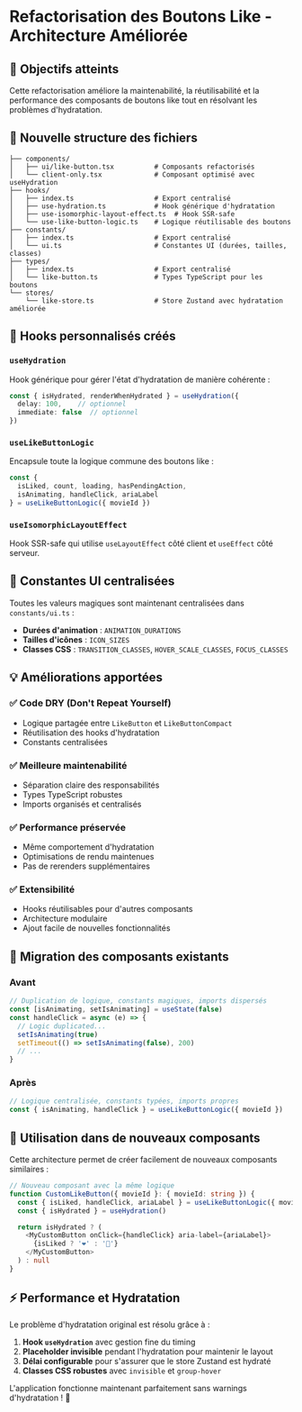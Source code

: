 # Refactorisation des Boutons Like - Architecture Améliorée

## 🎯 Objectifs atteints

Cette refactorisation améliore la maintenabilité, la réutilisabilité et la performance des composants de boutons like tout en résolvant les problèmes d'hydratation.

## 📁 Nouvelle structure des fichiers

```
├── components/
│   ├── ui/like-button.tsx          # Composants refactorisés
│   └── client-only.tsx             # Composant optimisé avec useHydration
├── hooks/
│   ├── index.ts                    # Export centralisé
│   ├── use-hydration.ts            # Hook générique d'hydratation
│   ├── use-isomorphic-layout-effect.ts  # Hook SSR-safe
│   └── use-like-button-logic.ts    # Logique réutilisable des boutons
├── constants/
│   ├── index.ts                    # Export centralisé
│   └── ui.ts                       # Constantes UI (durées, tailles, classes)
├── types/
│   ├── index.ts                    # Export centralisé
│   └── like-button.ts              # Types TypeScript pour les boutons
└── stores/
    └── like-store.ts               # Store Zustand avec hydratation améliorée
```

## 🔧 Hooks personnalisés créés

### `useHydration`
Hook générique pour gérer l'état d'hydratation de manière cohérente :
```typescript
const { isHydrated, renderWhenHydrated } = useHydration({
  delay: 100,    // optionnel
  immediate: false  // optionnel
})
```

### `useLikeButtonLogic`
Encapsule toute la logique commune des boutons like :
```typescript
const {
  isLiked, count, loading, hasPendingAction,
  isAnimating, handleClick, ariaLabel
} = useLikeButtonLogic({ movieId })
```

### `useIsomorphicLayoutEffect`
Hook SSR-safe qui utilise `useLayoutEffect` côté client et `useEffect` côté serveur.

## 🎨 Constantes UI centralisées

Toutes les valeurs magiques sont maintenant centralisées dans `constants/ui.ts` :

- **Durées d'animation** : `ANIMATION_DURATIONS`
- **Tailles d'icônes** : `ICON_SIZES`
- **Classes CSS** : `TRANSITION_CLASSES`, `HOVER_SCALE_CLASSES`, `FOCUS_CLASSES`

## 💡 Améliorations apportées

### ✅ **Code DRY (Don't Repeat Yourself)**
- Logique partagée entre `LikeButton` et `LikeButtonCompact`
- Réutilisation des hooks d'hydratation
- Constants centralisées

### ✅ **Meilleure maintenabilité**
- Séparation claire des responsabilités
- Types TypeScript robustes
- Imports organisés et centralisés

### ✅ **Performance préservée**
- Même comportement d'hydratation
- Optimisations de rendu maintenues
- Pas de rerenders supplémentaires

### ✅ **Extensibilité**
- Hooks réutilisables pour d'autres composants
- Architecture modulaire
- Ajout facile de nouvelles fonctionnalités

## 🔄 Migration des composants existants

### Avant
```typescript
// Duplication de logique, constants magiques, imports dispersés
const [isAnimating, setIsAnimating] = useState(false)
const handleClick = async (e) => {
  // Logic duplicated...
  setIsAnimating(true)
  setTimeout(() => setIsAnimating(false), 200)
  // ...
}
```

### Après
```typescript
// Logique centralisée, constants typées, imports propres
const { isAnimating, handleClick } = useLikeButtonLogic({ movieId })
```

## 🚀 Utilisation dans de nouveaux composants

Cette architecture permet de créer facilement de nouveaux composants similaires :

```typescript
// Nouveau composant avec la même logique
function CustomLikeButton({ movieId }: { movieId: string }) {
  const { isLiked, handleClick, ariaLabel } = useLikeButtonLogic({ movieId })
  const { isHydrated } = useHydration()

  return isHydrated ? (
    <MyCustomButton onClick={handleClick} aria-label={ariaLabel}>
      {isLiked ? '❤️' : '🤍'}
    </MyCustomButton>
  ) : null
}
```

## ⚡ Performance et Hydratation

Le problème d'hydratation original est résolu grâce à :
1. **Hook `useHydration`** avec gestion fine du timing
2. **Placeholder invisible** pendant l'hydratation pour maintenir le layout
3. **Délai configurable** pour s'assurer que le store Zustand est hydraté
4. **Classes CSS robustes** avec `invisible` et `group-hover`

L'application fonctionne maintenant parfaitement sans warnings d'hydratation ! 🎉